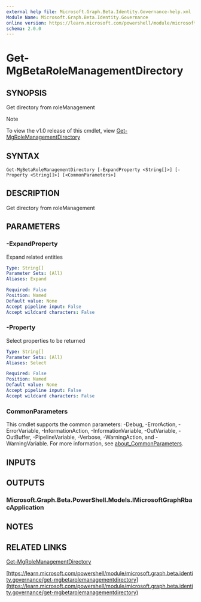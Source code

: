 ```yaml
---
external help file: Microsoft.Graph.Beta.Identity.Governance-help.xml
Module Name: Microsoft.Graph.Beta.Identity.Governance
online version: https://learn.microsoft.com/powershell/module/microsoft.graph.beta.identity.governance/get-mgbetarolemanagementdirectory
schema: 2.0.0
---
```


# Get-MgBetaRoleManagementDirectory

## SYNOPSIS
Get directory from roleManagement

> [!NOTE]
> To view the v1.0 release of this cmdlet, view [Get-MgRoleManagementDirectory](/powershell/module/Microsoft.Graph.Identity.Governance/Get-MgRoleManagementDirectory?view=graph-powershell-1.0)

## SYNTAX

```
Get-MgBetaRoleManagementDirectory [-ExpandProperty <String[]>] [-Property <String[]>] [<CommonParameters>]
```

## DESCRIPTION
Get directory from roleManagement

## PARAMETERS

### -ExpandProperty
Expand related entities

```yaml
Type: String[]
Parameter Sets: (All)
Aliases: Expand

Required: False
Position: Named
Default value: None
Accept pipeline input: False
Accept wildcard characters: False
```

### -Property
Select properties to be returned

```yaml
Type: String[]
Parameter Sets: (All)
Aliases: Select

Required: False
Position: Named
Default value: None
Accept pipeline input: False
Accept wildcard characters: False
```

### CommonParameters
This cmdlet supports the common parameters: -Debug, -ErrorAction, -ErrorVariable, -InformationAction, -InformationVariable, -OutVariable, -OutBuffer, -PipelineVariable, -Verbose, -WarningAction, and -WarningVariable. For more information, see [about_CommonParameters](http://go.microsoft.com/fwlink/?LinkID=113216).

## INPUTS

## OUTPUTS

### Microsoft.Graph.Beta.PowerShell.Models.IMicrosoftGraphRbacApplication
## NOTES

## RELATED LINKS
[Get-MgRoleManagementDirectory](/powershell/module/Microsoft.Graph.Identity.Governance/Get-MgRoleManagementDirectory?view=graph-powershell-1.0)

[https://learn.microsoft.com/powershell/module/microsoft.graph.beta.identity.governance/get-mgbetarolemanagementdirectory](https://learn.microsoft.com/powershell/module/microsoft.graph.beta.identity.governance/get-mgbetarolemanagementdirectory)



